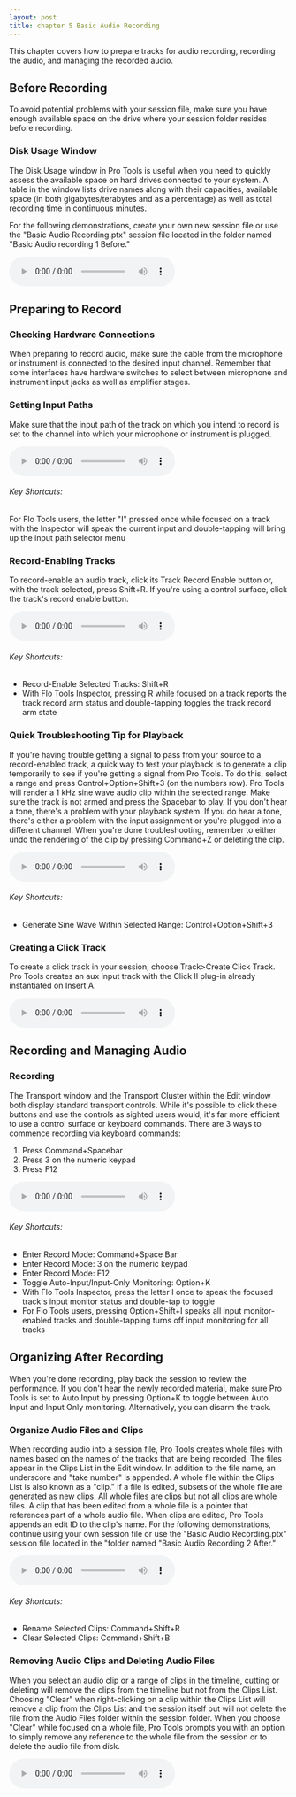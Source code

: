 ```yaml
---
layout: post
title: chapter 5 Basic Audio Recording
---
```


This chapter covers how to prepare tracks for audio recording, recording the audio, and managing the recorded audio.

<!--more-->

## Before Recording
To avoid potential problems with your session file, make sure you have enough available space on the drive where your session folder resides before recording. 

### Disk Usage Window
The Disk Usage window in Pro Tools is useful when you need to quickly assess the available space on hard drives connected to your system. A table in the window lists drive names along with their capacities, available space (in both gigabytes/terabytes and as a percentage) as well as total recording time in continuous minutes.

For the following demonstrations, create your own new session file or use the "Basic Audio Recording.ptx" session file located in the folder named "Basic Audio recording 1 Before."

<audio controls><source src='https://raw.githubusercontent.com/PTAccess/PTAccess.github.io/master/audio/039 Disk Usage Window.m4a'></audio>

## Preparing to Record

### Checking Hardware Connections
When preparing to record audio, make sure the cable from the microphone or instrument is connected to the desired input channel. Remember that some interfaces have hardware switches to select between microphone and instrument input jacks as well as amplifier stages. 

### Setting Input Paths
Make sure that the input path of the track on which you intend to record is set to the channel into which your microphone or instrument is plugged.

<audio controls><source src='https://raw.githubusercontent.com/PTAccess/PTAccess.github.io/master/audio/040 Setting Input Path.m4a'></audio>

###### Key Shortcuts:

For Flo Tools users, the letter "I" pressed once while focused on a track with the Inspector will speak the current input and double-tapping will bring up the input path selector menu

### Record-Enabling Tracks
To record-enable an audio track, click its Track Record Enable button or, with the track selected, press Shift+R. If you're using a control surface, click the track's record enable button.

<audio controls><source src='https://raw.githubusercontent.com/PTAccess/PTAccess.github.io/master/audio/041 Record-Enabling Tracks.m4a'></audio>

###### Key Shortcuts:

* Record-Enable Selected Tracks: Shift+R
* With Flo Tools Inspector, pressing R while focused on a track reports the track record arm status and double-tapping toggles the track record arm state

### Quick Troubleshooting Tip for Playback
If you're having trouble getting a signal to pass from your source to a record-enabled track, a quick way to test your playback is to generate a clip temporarily to see if you're getting a signal from Pro Tools. To do this, select a range and press Control+Option+Shift+3 (on the numbers row). Pro Tools will render a 1 kHz sine wave audio clip within the selected range. Make sure the track is not armed and press the Spacebar to play. If you don't hear a tone, there's a problem with your playback system. If you do hear a tone, there's either a problem with the input assignment or you're plugged into a different channel. When you're done troubleshooting, remember to either undo the rendering of the clip by pressing Command+Z or deleting the clip.

<audio controls><source src='https://raw.githubusercontent.com/PTAccess/PTAccess.github.io/master/audio/042 Rendering a Test Tone.m4a'></audio>

###### Key Shortcuts:

* Generate Sine Wave Within Selected Range: Control+Option+Shift+3

### Creating a Click Track
To create a click track in your session, choose Track>Create Click Track. Pro Tools creates an aux input track with the Click II plug-in already instantiated on Insert A.

<audio controls><source src='https://raw.githubusercontent.com/PTAccess/PTAccess.github.io/master/audio/043 Creating a Click Track.m4a'></audio>


## Recording and Managing Audio

### Recording
The Transport window and the Transport Cluster within the Edit window both display standard transport controls. While it's possible to click these buttons and use the controls as sighted users would, it's far more efficient to use a control surface or keyboard commands. There are 3 ways to commence recording via keyboard commands:

1. Press Command+Spacebar
1. Press 3 on the numeric keypad
1. Press F12

<audio controls><source src='https://raw.githubusercontent.com/PTAccess/PTAccess.github.io/master/audio/044 Entering Record.m4a'></audio>

###### Key Shortcuts:

* Enter Record Mode: Command+Space Bar
* Enter Record Mode: 3 on the numeric keypad
* Enter Record Mode: F12
* Toggle Auto-Input/Input-Only Monitoring: Option+K
* With Flo Tools Inspector, press the letter I once to speak the focused track's input monitor status and double-tap to toggle
* For Flo Tools users, pressing Option+Shift+I speaks all input monitor-enabled tracks and double-tapping turns off input monitoring for all tracks

##  Organizing After Recording
When you're done recording, play back the session to review the performance. If you don't hear the newly recorded material, make sure Pro Tools is set to Auto Input by pressing Option+K to toggle between Auto Input and Input Only monitoring. Alternatively, you can disarm the track.

### Organize Audio Files and Clips
When recording audio into a session file, Pro Tools creates whole files with names based on the names of the tracks that are being recorded. The files appear in the Clips List in the Edit window. In addition to the file name, an underscore and "take number" is appended. A whole file within the Clips List is also known as a "clip." If a file is edited, subsets of the whole file are generated as new clips. All whole files are clips but not all clips are whole files. A clip that has been edited from a whole file is a pointer that references part of a whole audio file. When clips are edited, Pro Tools appends an edit ID to the clip's name.
For the following demonstrations, continue using your own session file or use the "Basic Audio Recording.ptx" session file located in the "folder named "Basic Audio Recording 2 After."

<audio controls><source src='https://raw.githubusercontent.com/PTAccess/PTAccess.github.io/master/audio/045 Clips and Whole Files in the Clips List.m4a'></audio>

###### Key Shortcuts:

* Rename Selected Clips: Command+Shift+R
* Clear Selected Clips: Command+Shift+B

### Removing Audio Clips and Deleting Audio Files
When you select an audio clip or a range of clips in the timeline, cutting or deleting will remove the clips from the timeline but not from the Clips List. Choosing "Clear" when right-clicking on a clip within the Clips List will remove a clip from the Clips List and the session itself but will not delete the file from the Audio Files folder within the session folder. When you choose "Clear" while focused on a whole file, Pro Tools prompts you with an option to simply remove any reference to the whole file from the session or to delete the audio file from disk.

<audio controls><source src='https://raw.githubusercontent.com/PTAccess/PTAccess.github.io/master/audio/046 Deleting Clips and Whole Files.m4a'></audio>
